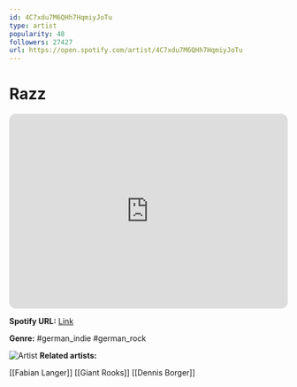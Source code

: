 ```yaml
---
id: 4C7xdu7M6QHh7HqmiyJoTu
type: artist
popularity: 48
followers: 27427
url: https://open.spotify.com/artist/4C7xdu7M6QHh7HqmiyJoTu
---
```

# Razz

<iframe style="border-radius:12px" src="https://open.spotify.com/embed/artist/4C7xdu7M6QHh7HqmiyJoTu" width="100%" height="352" frameBorder="0" allowfullscreen="" allow="autoplay; clipboard-write; encrypted-media; fullscreen; picture-in-picture" loading="lazy"></iframe>

**Spotify URL:** [Link](https://open.spotify.com/artist/4C7xdu7M6QHh7HqmiyJoTu)

**Genre:**  #german_indie #german_rock

![Artist](https://i.scdn.co/image/ab6761610000e5eb775679680c390d0abf7a135f)
**Related artists:**

[[Fabian Langer]]
[[Giant Rooks]]
[[Dennis Borger]]
